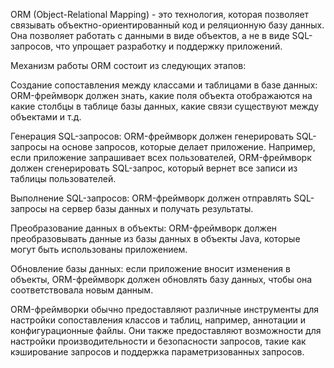 ORM (Object-Relational Mapping) - это технология, которая позволяет связывать объектно-ориентированный код и реляционную базу данных. Она позволяет работать с данными в виде объектов, а не в виде SQL-запросов, что упрощает разработку и поддержку приложений.

Механизм работы ORM состоит из следующих этапов:

Создание сопоставления между классами и таблицами в базе данных: ORM-фреймворк должен знать, какие поля объекта отображаются на какие столбцы в таблице базы данных, какие связи существуют между объектами и т.д.

Генерация SQL-запросов: ORM-фреймворк должен генерировать SQL-запросы на основе запросов, которые делает приложение. Например, если приложение запрашивает всех пользователей, ORM-фреймворк должен сгенерировать SQL-запрос, который вернет все записи из таблицы пользователей.

Выполнение SQL-запросов: ORM-фреймворк должен отправлять SQL-запросы на сервер базы данных и получать результаты.

Преобразование данных в объекты: ORM-фреймворк должен преобразовывать данные из базы данных в объекты Java, которые могут быть использованы приложением.

Обновление базы данных: если приложение вносит изменения в объекты, ORM-фреймворк должен обновлять базу данных, чтобы она соответствовала новым данным.

ORM-фреймворки обычно предоставляют различные инструменты для настройки сопоставления классов и таблиц, например, аннотации и конфигурационные файлы. Они также предоставляют возможности для настройки производительности и безопасности запросов, такие как кэширование запросов и поддержка параметризованных запросов.
